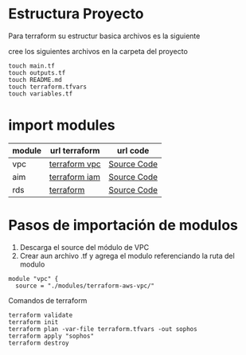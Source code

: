 # Estructura Proyecto

Para terraform su estructur basica archivos es la siguiente

cree los siguientes archivos en la carpeta del proyecto

```
touch main.tf
touch outputs.tf
touch README.md
touch terraform.tfvars
touch variables.tf
```

# import modules

| module | url terraform                                                                            | url code                                                                   |
| ------ | ---------------------------------------------------------------------------------------- | -------------------------------------------------------------------------- |
| vpc    | [terraform vpc](https://registry.terraform.io/modules/terraform-aws-modules/vpc/aws/latest) | [Source Code](https://github.com/terraform-aws-modules/terraform-aws-rds.git) |
| aim    | [terraform iam](https://registry.terraform.io/modules/terraform-aws-modules/iam/aws/latest) | [Source Code](https://github.com/terraform-aws-modules/terraform-aws-iam.git) |
| rds    | [terraform]([https://registry.terraform.io/modules/terraform-aws-modules/rds/aws/latest])   | [Source Code](https://github.com/terraform-aws-modules/terraform-aws-rds.git) |

# Pasos de importación de modulos

1. Descarga el source del módulo de VPC
2. Crear aun archivo .tf y agrega el modulo referenciando la ruta del modulo

```
module "vpc" {
  source = "./modules/terraform-aws-vpc/"
```
Comandos de terraform

```
terraform validate
terraform init
terraform plan -var-file terraform.tfvars -out sophos
terraform apply "sophos"
terraform destroy

```